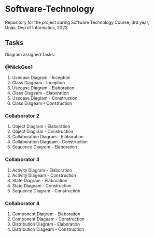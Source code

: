 # Software-Technology
Repository for the project during Software Technology Course, 3rd year, Unipi, Dep of Informatics, 2023

## Tasks
Diagram assigned Tasks:

### @NickGeo1
1. Usecase Diagram - Inception
2. Class Diageam - Inception
3. Usecase Diagram - Elaboration
4. Class Diageam - Elaboration
5. Usecase Diagram - Construction
6. Class Diageam - Construction

### Collaborator 2
1. Object Diagram - Elaboration
2. Object Diagram - Construction
3. Collaboration Diagram - Elaboration
4. Collaboration Diageam - Construction
5. Sequence Diagram - Elaboration

### Collaborator 3
1. Activity Diagram - Elaboration
2. Activity Diageam - Construction
3. State Diagram - Elaboration
4. State Diageam - Construction
5. Sequence Diagram - Construction

### Collaborator 4
1. Component Diagram - Elaboration
2. Component Diageam - Construction
3. Distribution Diagram - Elaboration
4. Distribution Diageam - Construction

